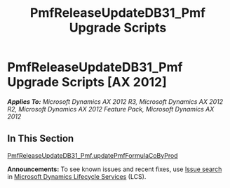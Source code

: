 ﻿---
title: PmfReleaseUpdateDB31_Pmf Upgrade Scripts
TOCTitle: PmfReleaseUpdateDB31_Pmf Upgrade Scripts
ms:assetid: ce5079dc-656d-41a7-ba95-32b0dc827085
ms:mtpsurl: https://msdn.microsoft.com/en-us/library/JJ719756(v=AX.60)
ms:contentKeyID: 49711322
ms.date: 05/18/2015
mtps_version: v=AX.60
---

# PmfReleaseUpdateDB31\_Pmf Upgrade Scripts [AX 2012]


_**Applies To:** Microsoft Dynamics AX 2012 R3, Microsoft Dynamics AX 2012 R2, Microsoft Dynamics AX 2012 Feature Pack, Microsoft Dynamics AX 2012_

## In This Section

[PmfReleaseUpdateDB31\_Pmf.updatePmfFormulaCoByProd](pmfreleaseupdatedb31-pmf-updatepmfformulacobyprod.md)

  
**Announcements:** To see known issues and recent fixes, use [Issue search](http://go.microsoft.com/fwlink/?linkid=389258) in [Microsoft Dynamics Lifecycle Services](http://go.microsoft.com/fwlink/?linkid=306505) (LCS).

